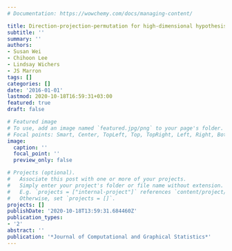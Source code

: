 ```yaml
---
# Documentation: https://wowchemy.com/docs/managing-content/

title: Direction-projection-permutation for high-dimensional hypothesis tests
subtitle: ''
summary: ''
authors:
- Susan Wei
- Chihoon Lee
- Lindsay Wichers
- JS Marron
tags: []
categories: []
date: '2016-01-01'
lastmod: 2020-10-18T16:59:31+03:00
featured: true
draft: false

# Featured image
# To use, add an image named `featured.jpg/png` to your page's folder.
# Focal points: Smart, Center, TopLeft, Top, TopRight, Left, Right, BottomLeft, Bottom, BottomRight.
image:
  caption: ''
  focal_point: ''
  preview_only: false

# Projects (optional).
#   Associate this post with one or more of your projects.
#   Simply enter your project's folder or file name without extension.
#   E.g. `projects = ["internal-project"]` references `content/project/deep-learning/index.md`.
#   Otherwise, set `projects = []`.
projects: []
publishDate: '2020-10-18T13:59:31.684460Z'
publication_types:
- '2'
abstract: ''
publication: '*Journal of Computational and Graphical Statistics*'
---
```

